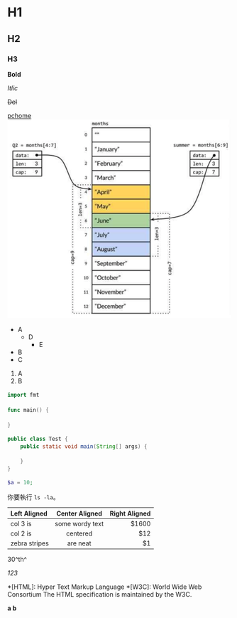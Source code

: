 # H1

## H2

### H3

**Bold**

*Itlic*

~~Del~~

[pchome](http://www.pchome.com.tw)
![slice](slice.png)

- A
  - D
    - E
- B
- C

1. A
1. B

```go
import fmt

func main() {

}
```

```java
public class Test {
    public static void main(String[] args) {

    }
}
```

```php
$a = 10;
```

你要執行 `ls -la`。


| Left Aligned  | Center Aligned  | Right Aligned |
|:------------- |:---------------:| -------------:|
| col 3 is      | some wordy text |         $1600 |
| col 2 is      | centered        |           $12 |
| zebra stripes | are neat        |            $1 |

30^th^

_123_

*[HTML]: Hyper Text Markup Language
*[W3C]:  World Wide Web Consortium
The HTML specification
is maintained by the W3C.

__a b__


